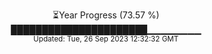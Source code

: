 <p align="center">
⏳Year Progress (73.57 %) <br>
██████████████████████▁▁▁▁▁▁▁▁ <br>
<sub>Updated: Tue, 26 Sep 2023 12:32:32 GMT</sub>
</p>

